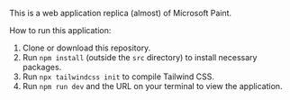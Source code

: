 This is a web application replica (almost) of Microsoft Paint.

How to run this application:
1. Clone or download this repository.
2. Run `npm install` (outside the `src` directory) to install necessary packages.
3. Run `npx tailwindcss init` to compile Tailwind CSS.
4. Run `npm run dev` and the URL on your terminal to view the application.